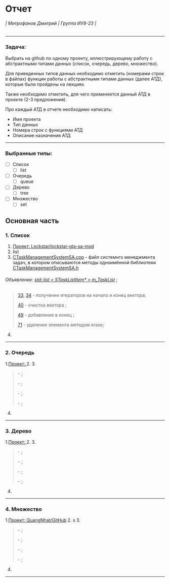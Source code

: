 Отчет 
======
###### | Митрофанов Дмитрий | Группа ИУ8-23 | 
***
### Задача:
Выбрать на github по одному проекту, иллюстрирующему работу с абстрактными типами данных (список, очередь, дерево, множество).

Для приведенных типов данных необходимо отметить (номерами строк в файлах) функции работы с абстрактными типами данных (далее АТД), которые были пройдены на лекциях.

Также необходимо отметить, для чего применяется данный АТД в проекте (2-3 предложения).

Про каждый АТД в отчете необходимо написать:
   * Имя проекта
   * Тип данных
   * Номера строк с функциями АТД
   * Описание назначения АТД
---
### Выбранные типы:
- [ ] Список
  - [ ] list
- [ ] Очередь
  - [ ] queue
- [ ] Дерево
  - [ ] tree
- [ ] Множество
  - [ ] set
  
## Основная часть
### 1. Список
1. [Проект: Lockstar/lockstar-gta-sa-mod](https://github.com/Lockstar/lockstar-gta-sa-mod)
2. list
3. [CTaskManagementSystemSA.cpp](https://github.com/Lockstar/lockstar-gta-sa-mod/blob/eb73e1b2dcb3366d5008f21275e98ca921b258e3/src/game_sa/CTaskManagementSystemSA.cpp) - файл системнго менеджмента задач, в котором описываются методы одноимённой библиотеки [CTaskManagementSystemSA.h](https://github.com/Lockstar/lockstar-gta-sa-mod/blob/eb73e1b2dcb3366d5008f21275e98ca921b258e3/src/game_sa/CTaskManagementSystemSA.h)
###### Объявление:  [std::list < STaskListItem* >     m_TaskList](https://github.com/Lockstar/lockstar-gta-sa-mod/blob/eb73e1b2dcb3366d5008f21275e98ca921b258e3/src/game_sa/CTaskManagementSystemSA.h#L47) ;
   >
   > [33](https://github.com/Lockstar/lockstar-gta-sa-mod/blob/eb73e1b2dcb3366d5008f21275e98ca921b258e3/src/game_sa/CTaskManagementSystemSA.cpp#L33), [34](https://github.com/Lockstar/lockstar-gta-sa-mod/blob/eb73e1b2dcb3366d5008f21275e98ca921b258e3/src/game_sa/CTaskManagementSystemSA.cpp#L34) - получение итераторов на начало и конец вектора;
   >
   > [40](https://github.com/Lockstar/lockstar-gta-sa-mod/blob/eb73e1b2dcb3366d5008f21275e98ca921b258e3/src/game_sa/CTaskManagementSystemSA.cpp#L40) - очистка вектора ;
   >
   > [49](https://github.com/Lockstar/lockstar-gta-sa-mod/blob/eb73e1b2dcb3366d5008f21275e98ca921b258e3/src/game_sa/CTaskManagementSystemSA.cpp#L49) - добавление в конец ;
   >
   > [71](https://github.com/Lockstar/lockstar-gta-sa-mod/blob/eb73e1b2dcb3366d5008f21275e98ca921b258e3/src/game_sa/CTaskManagementSystemSA.cpp#L71) - удаление элемента методом erase;
   > 
4. 
---
### 2. Очередь
1.[Проект: ]()
2. 
3. 
   > 
   > []() - ;
   >
   > []() - ;
   >
   > []() - ;
   >
   > []() - ;
   > 
4.
---
### 3. Дерево
1.[Проект: ]()
2. 
3. 
   > 
   > []() - ;
   >
   > []() - ;
   >
   > []() - ;
   >
   > []() - ;
   > 
4.
---
### 4. Множество
1.[Проект: QuangNhat/GitHub](https://github.com/QuangNhat/GitHub)
2. s
3. 
   > 
   > []() - ;
   >
   > []() - ;
   >
   > []() - ;
   >
   > []() - ;
   > 
4.
---
